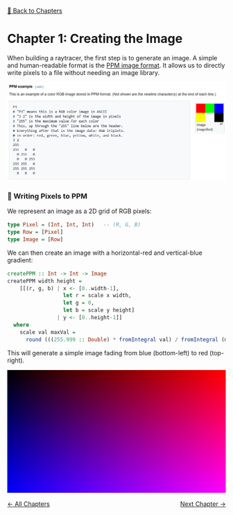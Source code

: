 [🔗 Back to Chapters](/README.md#-chapters)

# Chapter 1: Creating the Image

When building a raytracer, the first step is to generate an image. A simple and human-readable format is the [PPM image format](https://de.wikipedia.org/wiki/Portable_Anymap). It allows us to directly write pixels to a file without needing an image library.

![PPM example](./media/01/ppm_example.png)

### 🔧 Writing Pixels to PPM

We represent an image as a 2D grid of RGB pixels:

```haskell
type Pixel = (Int, Int, Int)   -- (R, G, B)
type Row = [Pixel]
type Image = [Row]
```

We can then create an image with a horizontal-red and vertical-blue gradient:

```haskell
createPPM :: Int -> Int -> Image
createPPM width height =
    [[(r, g, b) | x <- [0..width-1],
                  let r = scale x width,
                  let g = 0,
                  let b = scale y height]
                | y <- [0..height-1]]
  where
    scale val maxVal =
      round (((255.999 :: Double) * fromIntegral val) / fromIntegral (maxVal - 1))

```

This will generate a simple image fading from blue (bottom-left) to red (top-right).

![First generated image in the PPM format](./media/01/first_generated_images.png)

<div style="display: flex; justify-content: space-between; width: 100%;">
  <a href="../README.md#-chapters">← All Chapters</a>
  <a href="./02_progress_bar.md">Next Chapter →</a>
</div>
